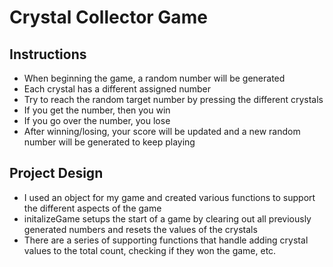 # Crystal Collector Game

## Instructions
 
 * When beginning the game, a random number will be generated 
 * Each crystal has a different assigned number 
 * Try to reach the random target number by pressing the different crystals 
 * If you get the number, then you win
 * If you go over the number, you lose 
 * After winning/losing, your score will be updated and a new random number will be generated to keep playing


 ## Project Design

 * I used an object for my game and created various functions to support the different aspects of the game 
 * initalizeGame setups the start of a game by clearing out all previously generated numbers and resets the values of the crystals
 * There are a series of supporting functions that handle adding crystal values to the total count, checking if they won the game, etc. 